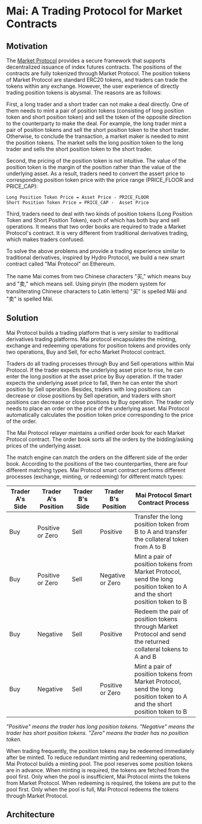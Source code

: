 # Mai: A Trading Protocol for Market Contracts

## Motivation

The [Market Protocol](market-protocol.md) provides a secure framework that supports decentralized issuance of index futures contracts. The positions of the contracts are fully tokenized through Market Protocol. The position tokens of Market Protocol are standard ERC20 tokens, and traders can trade the tokens within any exchange. However, the user experience of directly trading position tokens is abysmal. The reasons are as follows:

First, a long trader and a short trader can not make a deal directly. One of them needs to mint a pair of position tokens (consisting of long position token and short position token) and sell the token of the opposite direction to the counterparty to make the deal. For example, the long trader mint a pair of position tokens and sell the short position token to the short trader. Otherwise, to conclude the transaction, a market maker is needed to mint the position tokens.  The market sells the long position token to the long trader and sells the short position token to the short trader.

Second, the pricing of the position token is not intuitive. The value of the position token is the margin of the position rather than the value of the underlying asset. As a result,  traders need to convert the assert price to corresponding position token price with the price range (PRICE_FLOOR and PRICE_CAP):

```
Long Position Token Price = Asset Price - PRICE_FLOOR
Short Position Token Price = PRICE_CAP -  Asset Price
```

Third, traders need to deal with two kinds of position tokens (Long Position Token and Short Position Token), each of which has both buy and sell operations. It means that two order books are required to trade a Market Protocol's contract. It is very different from traditional derivatives trading, which makes traders confused.

To solve the above problems and provide a trading experience similar to traditional derivatives, inspired by Hydro Protocol, we build a new smart contract called "Mai Protocol" on Ethereum.

The name Mai comes from two Chinese characters "买," which means buy and "卖," which means sell. Using pinyin (the modern system for transliterating Chinese characters to Latin letters) "买" is spelled Mǎi and "卖" is spelled Mài.

## Solution

Mai Protocol builds a trading platform that is very similar to traditional derivatives trading platforms. Mai protocol encapsulates the minting, exchange and redeeming operations for position tokens and provides only two operations, Buy and Sell, for echo Market Protocol contract. 

Traders do all trading processes through Buy and Sell operations within Mai Protocol. If the trader expects the underlying asset price to rise, he can enter the long position at the asset price by Buy operation. If the trader expects the underlying asset price to fall, then he can enter the short position by Sell operation. Besides, traders with long positions can decrease or close positions by Sell operation, and traders with short positions can decrease or close positions by Buy operation. The trader only needs to place an order on the price of the underlying asset. Mai Protocol automatically calculates the position token price corresponding to the price of the order.

The Mai Protocol relayer maintains a unified order book for each Market Protocol contract. The order book sorts all the orders by the bidding/asking prices of the underlying asset.

The match engine can match the orders on the different side of the order book. According to the positions of the two counterparties, there are four different matching types. Mai Protocol smart contract performs different processes (exchange, minting, or redeeming) for different match types:

| Trader A's Side | Trader A's Position | Trader B's Side  | Trader B's Position  | Mai Protocol Smart Contract Process             |
|-----------------|---------------------|------------------|----------------------|-------------------------------------------------|
| Buy             | Positive or Zero    |  Sell            |  Positive            | Transfer the long position token from B to A and transfer the collateral token from A to B |
| Buy             | Positive or Zero    |  Sell            |  Negative or Zero    | Mint a pair of position tokens from Market Protocol, send the long position token to A and the short position token to B |
| Buy             | Negative            |  Sell            |  Positive            | Redeem the pair of position tokens through Market Protocol and send the returned collateral tokens to A and B |
| Buy             | Negative            |  Sell            |  Positive or Zero    | Mint a pair of position tokens from Market Protocol, send the long position token to A and the short position token to B |

*"Positive" means the trader has long position tokens. "Negative" means the trader has short position tokens. "Zero" means the trader has no position token.*

When trading frequently, the position tokens may be redeemed immediately after be minted. To reduce redundant minting and redeeming operations,  Mai Protocol builds a minting pool. The pool reserves some position tokens are in advance. When minting is required, the tokens are fetched from the pool first. Only when the pool is insufficient, Mai Protocol mints the tokens from Market Protocol. When redeeming is required, the tokens are put to the pool first. Only when the pool is full, Mai Protocol redeems the tokens through Market Protocol.

## Architecture
